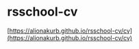 # rsschool-cv

[https://alionakurb.github.io/rsschool-cv/cv](https://alionakurb.github.io/rsschool-cv/cv)